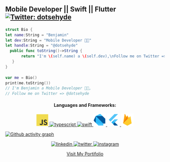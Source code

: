 <div align="left">
  
<h2> Mobile Developer || Swift || Flutter </br> <a href="https://twitter.com/dotsehyde" target="_blank">
<img alt="Twitter: dotsehyde" src="https://img.shields.io/twitter/follow/dotsehyde.svg?style=social" />
</a> </h2>

 ```swift
struct Bio {
 let name:String = "Benjamin"
 let dev:String = "Mobile Developer 👨‍💻"
 let handle:String = "@dotsehyde"
   public func toString()->String {
        return "I'm \(self.name) a \(self.dev),\nFollow me on Twitter => \(self.handle)"
    }
 }

var me = Bio()
print(me.toString())
// I'm Benjamin a Mobile Developer 👨‍💻,
// Follow me on Twitter => @dotsehyde
 ```
  </div>

<div align="center">

 <h4 align="center"> Languages and Frameworks:</h4>

<!-- <a href="https://www.w3.org/html/" target="_blank"> <img src="https://raw.githubusercontent.com/devicons/devicon/master/icons/html5/html5-original-wordmark.svg" alt="html5" width="40" height="40"/> </a> -->
<!-- <a href="https://www.w3schools.com/css/" target="_blank"> <img src="https://raw.githubusercontent.com/devicons/devicon/master/icons/css3/css3-original-wordmark.svg" alt="css3" width="40" height="40"/> </a> -->
<a href="https://developer.mozilla.org/en-US/docs/Web/JavaScript" target="_blank"> <img src="https://raw.githubusercontent.com/devicons/devicon/master/icons/javascript/javascript-original.svg" alt="javascript" width="38" height="38"/> </a>
<a href="https://www.typescriptlang.org" target="_blank"> <img src="https://img.icons8.com/color/48/000000/typescript.png" alt="typescript" width="45" height="45"/> </a>
<a href="https://developer.apple.com/swift/" target="_blank"> <img src="https://img.icons8.com/color/48/000000/swift.png" alt="swift" width="42" height="42"/> </a>
<a href="https://www.dart.dev/" target="_blank"> <img src="https://raw.githubusercontent.com/github/explore/80688e429a7d4ef2fca1e82350fe8e3517d3494d/topics/dart/dart.png" alt="dart" width="40" height="40"/> </a>
<a href="https://flutter.dev" target="_blank"> <img src="https://raw.githubusercontent.com/github/explore/80688e429a7d4ef2fca1e82350fe8e3517d3494d/topics/flutter/flutter.png" alt="flutter" width="40" height="40"/> </a>
<a href="https://www.firebase.google.com" target="_blank"> <img src="https://raw.githubusercontent.com/github/explore/80688e429a7d4ef2fca1e82350fe8e3517d3494d/topics/firebase/firebase.png" alt="firebase" width="40" height="40"/> </a>
<!--<a href="https://vuejs.org" target="_blank"> <img src="https://img.icons8.com/color/48/000000/vue-js.png" alt="vuejs" width="40" height="40"/> </a>
<a href="https://mui.com" target="_blank"> <img src="https://img.icons8.com/color/48/000000/material-ui.png" alt="material-ui" width="40" height="40"/> </a>
<!-- <a href="https://www.ant.design" target="_blank"> <img src="https://seeklogo.com/images/A/ant-design-logo-EAB6B3D5D9-seeklogo.com.png" alt="ant-design" width="40" height="40"/> </a> -->
<!-- <a href="https://www.styled-components.com" target="_blank"> <img src="https://raw.githubusercontent.com/styled-components/brand/bde053200192814dcd55923b6e41884d18e51665/styled-components.svg" alt="styled-components" width="40" height="40"/> </a> -->
</div>
<!-- <table><tr><td><img src="https://github-readme-stats.vercel.app/api/top-langs/?username=dotsehyde&layout=compact"/></td><td><img src="https://github-readme-streak-stats.herokuapp.com/?user=dotsehyde"/></td></tr></table> -->

[![Github activity graph](https://activity-graph.herokuapp.com/graph?username=dotsehyde&theme=react-dark&hide_border=true&color=BDDFFF&line=6E93B5&point=BDDFFF)](https://github.com/dotsehyde)

<div align="center">
  <a href="https://www.linkedin.com/in/dotsehyde" target="_blank"> <img src="https://img.icons8.com/fluency/48/000000/linkedin.png" alt="linkedin" width="40" height="40"/> </a>
  <a href="https://www.twitter.com/dotsehyde" target="_blank"> <img src="https://img.icons8.com/color/48/000000/twitter--v2.png" alt="twitter" width="40" height="40"/> </a>
  <a href="https://www.instagram.com/dotsehyde" target="_blank"> <img src="https://img.icons8.com/color/48/000000/instagram-new--v2.png" alt="instagram" width="40" height="40"/> </a>
  </div>
  
  <div align="center">
 
  [Visit My Portifolio](https://dotsehyde.github.io)
 
  </div>
